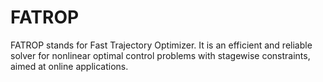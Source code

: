 # FATROP

FATROP stands for Fast Trajectory Optimizer. 
It is an efficient and reliable solver for nonlinear optimal control problems with stagewise constraints, aimed at online applications.
